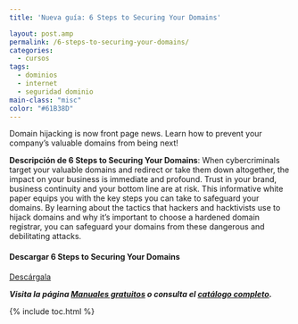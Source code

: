 ```yaml
---
title: 'Nueva guía: 6 Steps to Securing Your Domains'

layout: post.amp
permalink: /6-steps-to-securing-your-domains/
categories:
  - cursos
tags:
  - dominios
  - internet
  - seguridad dominio
main-class: "misc"
color: "#61B38D"
---
```

[<amp-img on="tap:lightbox1" role="button" tabindex="0" layout="responsive" src="/assets/img/2014/01/six-steps-to-securing-your-domains-2.png" alt="6 Steps to Securing Your Domains" width="199px" height="258px" />][1]

Domain hijacking is now front page news. Learn how to prevent your company&#8217;s valuable domains from being next!

**Descripción de 6 Steps to Securing Your Domains**: When cybercriminals target your valuable domains and redirect or take them down altogether, the impact on your business is immediate and profound. Trust in your brand, business continuity and your bottom line are at risk. This informative white paper equips you with the key steps you can take to safeguard your domains. By learning about the tactics that hackers and hacktivists use to hijack domains and why it&#8217;s important to choose a hardened domain registrar, you can safeguard your domains from these dangerous and debilitating attacks.

#### Descargar 6 Steps to Securing Your Domains

<div class="button-post">
<a href="http://elbauldelprogramador.tradepub.com/free/w_mm47/" target="_blank" class="wi-button style-3">Descárgala<i class="icon-download icon-2x"></i></a>
</div>

***Visita la página [Manuales gratuitos][2] o consulta el [catálogo completo][3].***



 [1]: http://elbauldelprogramador.tradepub.com/free/w_mm47/prgm.cgi
 [2]: /manuales-gratuitos/
 [3]: http://elbauldelprogramador.tradepub.com/category/information-technology/1207/ "Catálogo completo de Guías gratuítas "

{% include toc.html %}
